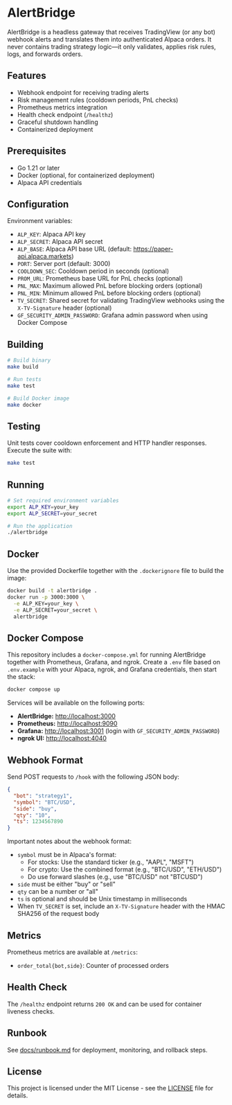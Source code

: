 # AlertBridge

AlertBridge is a headless gateway that receives TradingView (or any bot) webhook alerts and translates them into authenticated Alpaca orders. It never contains trading strategy logic—it only validates, applies risk rules, logs, and forwards orders.

## Features

- Webhook endpoint for receiving trading alerts
- Risk management rules (cooldown periods, PnL checks)
- Prometheus metrics integration
- Health check endpoint (`/healthz`)
- Graceful shutdown handling
- Containerized deployment

## Prerequisites

- Go 1.21 or later
- Docker (optional, for containerized deployment)
- Alpaca API credentials

## Configuration

Environment variables:

- `ALP_KEY`: Alpaca API key
- `ALP_SECRET`: Alpaca API secret
- `ALP_BASE`: Alpaca API base URL (default: https://paper-api.alpaca.markets)
- `PORT`: Server port (default: 3000)
- `COOLDOWN_SEC`: Cooldown period in seconds (optional)
- `PROM_URL`: Prometheus base URL for PnL checks (optional)
- `PNL_MAX`: Maximum allowed PnL before blocking orders (optional)
- `PNL_MIN`: Minimum allowed PnL before blocking orders (optional)
- `TV_SECRET`: Shared secret for validating TradingView webhooks using the `X-TV-Signature` header (optional)
- `GF_SECURITY_ADMIN_PASSWORD`: Grafana admin password when using Docker Compose

## Building

```bash
# Build binary
make build

# Run tests
make test

# Build Docker image
make docker
```

## Testing

Unit tests cover cooldown enforcement and HTTP handler responses. Execute the suite with:

```bash
make test
```

## Running

```bash
# Set required environment variables
export ALP_KEY=your_key
export ALP_SECRET=your_secret

# Run the application
./alertbridge
```

## Docker

Use the provided Dockerfile together with the `.dockerignore` file to build the
image:

```bash
docker build -t alertbridge .
docker run -p 3000:3000 \
  -e ALP_KEY=your_key \
  -e ALP_SECRET=your_secret \
  alertbridge
```

## Docker Compose

This repository includes a `docker-compose.yml` for running AlertBridge together
with Prometheus, Grafana, and ngrok. Create a `.env` file based on
`.env.example` with your Alpaca, ngrok, and Grafana credentials, then start the stack:

```bash
docker compose up
```

Services will be available on the following ports:

- **AlertBridge:** <http://localhost:3000>
- **Prometheus:** <http://localhost:9090>
- **Grafana:** <http://localhost:3001> (login with `GF_SECURITY_ADMIN_PASSWORD`)
- **ngrok UI:** <http://localhost:4040>

## Webhook Format

Send POST requests to `/hook` with the following JSON body:

```json
{
  "bot": "strategy1",
  "symbol": "BTC/USD",
  "side": "buy",
  "qty": "10",
  "ts": 1234567890
}
```

Important notes about the webhook format:
- `symbol` must be in Alpaca's format:
  - For stocks: Use the standard ticker (e.g., "AAPL", "MSFT")
  - For crypto: Use the combined format (e.g., "BTC/USD", "ETH/USD")
  - Do use forward slashes (e.g., use "BTC/USD" not "BTCUSD")
- `side` must be either "buy" or "sell"
- `qty` can be a number or "all"
- `ts` is optional and should be Unix timestamp in milliseconds
- When `TV_SECRET` is set, include an `X-TV-Signature` header with the HMAC SHA256 of the request body

## Metrics

Prometheus metrics are available at `/metrics`:

- `order_total{bot,side}`: Counter of processed orders

## Health Check

The `/healthz` endpoint returns `200 OK` and can be used for container
liveness checks.


## Runbook
See [docs/runbook.md](docs/runbook.md) for deployment, monitoring, and rollback steps.


## License

This project is licensed under the MIT License - see the [LICENSE](LICENSE) file for details.

